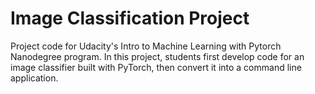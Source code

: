 # Image Classification Project

Project code for Udacity's Intro to Machine Learning with Pytorch Nanodegree program. In this project, students first develop code for an image classifier built with PyTorch, then convert it into a command line application.
